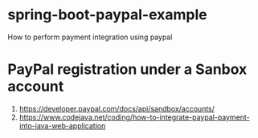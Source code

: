 # spring-boot-paypal-example
How to perform payment integration using paypal

# PayPal registration under a Sanbox account
1. https://developer.paypal.com/docs/api/sandbox/accounts/
2. https://www.codejava.net/coding/how-to-integrate-paypal-payment-into-java-web-application
